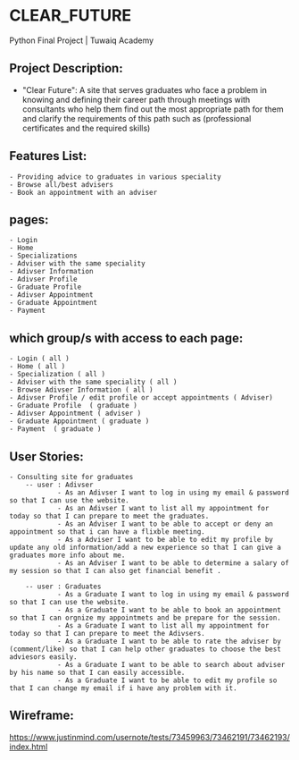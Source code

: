 # CLEAR_FUTURE
Python Final Project | Tuwaiq Academy 

## Project Description:
- "Clear Future": A site that serves graduates who face a problem in knowing and defining their career path through meetings with consultants who help them find out the most appropriate path for them and clarify the requirements of this path such as (professional certificates and the required skills)

## Features List:
    - Providing advice to graduates in various speciality
    - Browse all/best advisers
    - Book an appointment with an adviser 


## pages:
    - Login
    - Home
    - Specializations
    - Adviser with the same speciality
    - Adivser Information 
    - Adivser Profile 
    - Graduate Profile 
    - Adivser Appointment 
    - Graduate Appointment 
    - Payment  

##  which group/s with access to each page:
    - Login ( all )
    - Home ( all )
    - Specialization ( all )
    - Adviser with the same speciality ( all )
    - Browse Adivser Information ( all )  
    - Adivser Profile / edit profile or accept appointments ( Adviser)
    - Graduate Profile  ( graduate )
    - Adivser Appointment ( adviser )
    - Graduate Appointment ( graduate )
    - Payment  ( graduate )
    
    
##  User Stories:
    - Consulting site for graduates
        -- user : Adivser 
                - As an Adivser I want to log in using my email & password so that I can use the website.
                - As an Adivser I want to list all my appointment for today so that I can prepare to meet the graduates.
                - As an Adviser I want to be able to accept or deny an appointment so that i can have a flixble meeting.
                - As a Adviser I want to be able to edit my profile by update any old information/add a new experience so that I can give a graduates more info about me.
                - As an Adviser I want to be able to determine a salary of my session so that I can also get financial benefit .

        -- user : Graduates
                - As a Graduate I want to log in using my email & password so that I can use the website.
                - As a Graduate I want to be able to book an appointment so that I can orgnize my appointmets and be prepare for the session.
                - As a Graduate I want to list all my appointment for today so that I can prepare to meet the Adivsers.
                - As a Graduate I want to be able to rate the adviser by (comment/like) so that I can help other graduates to choose the best adviesors easily.
                - As a Graduate I want to be able to search about adviser by his name so that I can easily accessible.
                - As a Graduate I want to be able to edit my profile so that I can change my email if i have any problem with it.
                




##  Wireframe:
https://www.justinmind.com/usernote/tests/73459963/73462191/73462193/index.html
